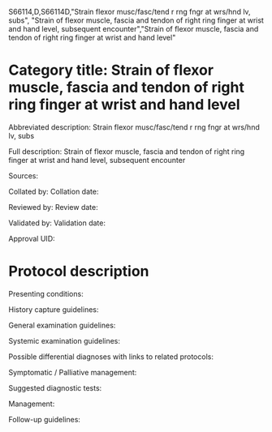 S66114,D,S66114D,"Strain flexor musc/fasc/tend r rng fngr at wrs/hnd lv, subs", "Strain of flexor muscle, fascia and tendon of right ring finger at wrist and hand level, subsequent encounter","Strain of flexor muscle, fascia and tendon of right ring finger at wrist and hand level"
# Category title: Strain of flexor muscle, fascia and tendon of right ring finger at wrist and hand level

Abbreviated description: Strain flexor musc/fasc/tend r rng fngr at wrs/hnd lv, subs

Full description: Strain of flexor muscle, fascia and tendon of right ring finger at wrist and hand level, subsequent encounter

Sources:

Collated by:
Collation date:

Reviewed by:
Review date:

Validated by:
Validation date:

Approval UID:

# Protocol description

Presenting conditions:

History capture guidelines:

General examination guidelines:

Systemic examination guidelines:

Possible differential diagnoses with links to related protocols:

Symptomatic / Palliative management:

Suggested diagnostic tests:

Management:

Follow-up guidelines:
